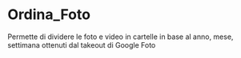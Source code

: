 # Ordina_Foto
Permette di dividere le foto e video in cartelle in base al anno, mese, settimana ottenuti dal takeout di Google Foto
